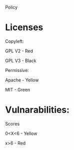
 Policy
 
  # Licenses
  
  Copyleft:
  
  GPL V2 - Red

  GPL V3 - Black
  
  Permissive:
  
  Apache - Yellow
  
  MIT - Green
  
  # Vulnarabilities:

  Scores

  0<X<6 - Yellow
  
  x>6 - Red
